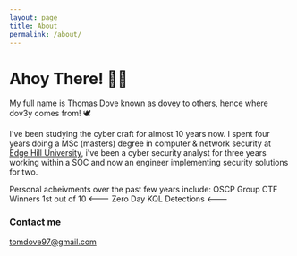 ```yaml
---
layout: page
title: About
permalink: /about/
---
```


# Ahoy There! 🏴‍☠️

My full name is Thomas Dove known as dovey to others, hence where dov3y comes from! 🕊️

I've been studying the cyber craft for almost 10 years now. I spent four years doing a MSc (masters) degree in computer & network security at <a href="https://en.wikipedia.org/wiki/Edge_Hill_University">Edge Hill University</a>, i've been a cyber security analyst for three years working within a SOC and now an engineer implementing security solutions for two. 

Personal acheivments over the past few years include:
    OSCP Group CTF Winners 1st out of 10 <---
    Zero Day KQL Detections <---
    



### Contact me

[tomdove97@gmail.com](mailto:tomdove97@gmail.com)